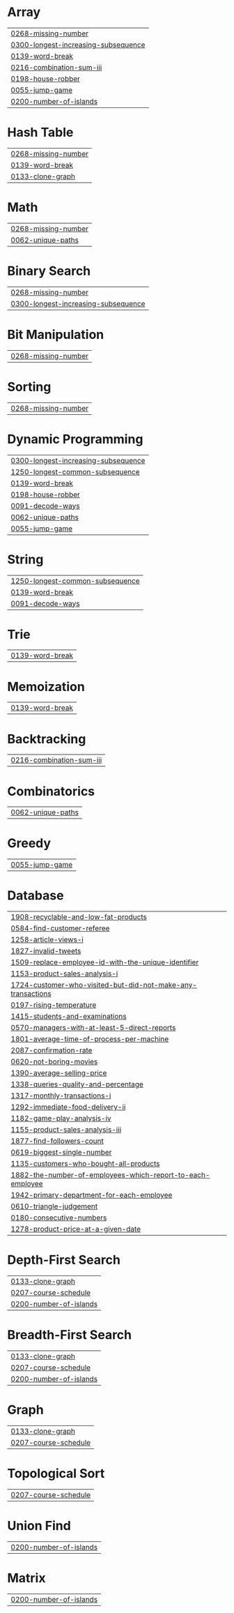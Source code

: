 # Array
|  |
| ------- |
| [0268-missing-number](https://github.com/Satyabrat-Ojha/6-Companies-30-Days/tree/master/0268-missing-number) |
| [0300-longest-increasing-subsequence](https://github.com/Satyabrat-Ojha/6-Companies-30-Days/tree/master/0300-longest-increasing-subsequence) |
| [0139-word-break](https://github.com/Satyabrat-Ojha/6-Companies-30-Days/tree/master/0139-word-break) |
| [0216-combination-sum-iii](https://github.com/Satyabrat-Ojha/6-Companies-30-Days/tree/master/0216-combination-sum-iii) |
| [0198-house-robber](https://github.com/Satyabrat-Ojha/6-Companies-30-Days/tree/master/0198-house-robber) |
| [0055-jump-game](https://github.com/Satyabrat-Ojha/6-Companies-30-Days/tree/master/0055-jump-game) |
| [0200-number-of-islands](https://github.com/Satyabrat-Ojha/6-Companies-30-Days/tree/master/0200-number-of-islands) |


# Hash Table
|  |
| ------- |
| [0268-missing-number](https://github.com/Satyabrat-Ojha/6-Companies-30-Days/tree/master/0268-missing-number) |
| [0139-word-break](https://github.com/Satyabrat-Ojha/6-Companies-30-Days/tree/master/0139-word-break) |
| [0133-clone-graph](https://github.com/Satyabrat-Ojha/6-Companies-30-Days/tree/master/0133-clone-graph) |
# Math
|  |
| ------- |
| [0268-missing-number](https://github.com/Satyabrat-Ojha/6-Companies-30-Days/tree/master/0268-missing-number) |
| [0062-unique-paths](https://github.com/Satyabrat-Ojha/6-Companies-30-Days/tree/master/0062-unique-paths) |
# Binary Search
|  |
| ------- |
| [0268-missing-number](https://github.com/Satyabrat-Ojha/6-Companies-30-Days/tree/master/0268-missing-number) |
| [0300-longest-increasing-subsequence](https://github.com/Satyabrat-Ojha/6-Companies-30-Days/tree/master/0300-longest-increasing-subsequence) |
# Bit Manipulation
|  |
| ------- |
| [0268-missing-number](https://github.com/Satyabrat-Ojha/6-Companies-30-Days/tree/master/0268-missing-number) |
# Sorting
|  |
| ------- |
| [0268-missing-number](https://github.com/Satyabrat-Ojha/6-Companies-30-Days/tree/master/0268-missing-number) |
# Dynamic Programming
|  |
| ------- |
| [0300-longest-increasing-subsequence](https://github.com/Satyabrat-Ojha/6-Companies-30-Days/tree/master/0300-longest-increasing-subsequence) |
| [1250-longest-common-subsequence](https://github.com/Satyabrat-Ojha/6-Companies-30-Days/tree/master/1250-longest-common-subsequence) |
| [0139-word-break](https://github.com/Satyabrat-Ojha/6-Companies-30-Days/tree/master/0139-word-break) |
| [0198-house-robber](https://github.com/Satyabrat-Ojha/6-Companies-30-Days/tree/master/0198-house-robber) |
| [0091-decode-ways](https://github.com/Satyabrat-Ojha/6-Companies-30-Days/tree/master/0091-decode-ways) |
| [0062-unique-paths](https://github.com/Satyabrat-Ojha/6-Companies-30-Days/tree/master/0062-unique-paths) |
| [0055-jump-game](https://github.com/Satyabrat-Ojha/6-Companies-30-Days/tree/master/0055-jump-game) |
# String
|  |
| ------- |
| [1250-longest-common-subsequence](https://github.com/Satyabrat-Ojha/6-Companies-30-Days/tree/master/1250-longest-common-subsequence) |
| [0139-word-break](https://github.com/Satyabrat-Ojha/6-Companies-30-Days/tree/master/0139-word-break) |
| [0091-decode-ways](https://github.com/Satyabrat-Ojha/6-Companies-30-Days/tree/master/0091-decode-ways) |
# Trie
|  |
| ------- |
| [0139-word-break](https://github.com/Satyabrat-Ojha/6-Companies-30-Days/tree/master/0139-word-break) |
# Memoization
|  |
| ------- |
| [0139-word-break](https://github.com/Satyabrat-Ojha/6-Companies-30-Days/tree/master/0139-word-break) |
# Backtracking
|  |
| ------- |
| [0216-combination-sum-iii](https://github.com/Satyabrat-Ojha/6-Companies-30-Days/tree/master/0216-combination-sum-iii) |
# Combinatorics
|  |
| ------- |
| [0062-unique-paths](https://github.com/Satyabrat-Ojha/6-Companies-30-Days/tree/master/0062-unique-paths) |
# Greedy
|  |
| ------- |
| [0055-jump-game](https://github.com/Satyabrat-Ojha/6-Companies-30-Days/tree/master/0055-jump-game) |
# Database
|  |
| ------- |
| [1908-recyclable-and-low-fat-products](https://github.com/Satyabrat-Ojha/6-Companies-30-Days/tree/master/1908-recyclable-and-low-fat-products) |
| [0584-find-customer-referee](https://github.com/Satyabrat-Ojha/6-Companies-30-Days/tree/master/0584-find-customer-referee) |
| [1258-article-views-i](https://github.com/Satyabrat-Ojha/6-Companies-30-Days/tree/master/1258-article-views-i) |
| [1827-invalid-tweets](https://github.com/Satyabrat-Ojha/6-Companies-30-Days/tree/master/1827-invalid-tweets) |
| [1509-replace-employee-id-with-the-unique-identifier](https://github.com/Satyabrat-Ojha/6-Companies-30-Days/tree/master/1509-replace-employee-id-with-the-unique-identifier) |
| [1153-product-sales-analysis-i](https://github.com/Satyabrat-Ojha/6-Companies-30-Days/tree/master/1153-product-sales-analysis-i) |
| [1724-customer-who-visited-but-did-not-make-any-transactions](https://github.com/Satyabrat-Ojha/6-Companies-30-Days/tree/master/1724-customer-who-visited-but-did-not-make-any-transactions) |
| [0197-rising-temperature](https://github.com/Satyabrat-Ojha/6-Companies-30-Days/tree/master/0197-rising-temperature) |
| [1415-students-and-examinations](https://github.com/Satyabrat-Ojha/6-Companies-30-Days/tree/master/1415-students-and-examinations) |
| [0570-managers-with-at-least-5-direct-reports](https://github.com/Satyabrat-Ojha/6-Companies-30-Days/tree/master/0570-managers-with-at-least-5-direct-reports) |
| [1801-average-time-of-process-per-machine](https://github.com/Satyabrat-Ojha/6-Companies-30-Days/tree/master/1801-average-time-of-process-per-machine) |
| [2087-confirmation-rate](https://github.com/Satyabrat-Ojha/6-Companies-30-Days/tree/master/2087-confirmation-rate) |
| [0620-not-boring-movies](https://github.com/Satyabrat-Ojha/6-Companies-30-Days/tree/master/0620-not-boring-movies) |
| [1390-average-selling-price](https://github.com/Satyabrat-Ojha/6-Companies-30-Days/tree/master/1390-average-selling-price) |
| [1338-queries-quality-and-percentage](https://github.com/Satyabrat-Ojha/6-Companies-30-Days/tree/master/1338-queries-quality-and-percentage) |
| [1317-monthly-transactions-i](https://github.com/Satyabrat-Ojha/6-Companies-30-Days/tree/master/1317-monthly-transactions-i) |
| [1292-immediate-food-delivery-ii](https://github.com/Satyabrat-Ojha/6-Companies-30-Days/tree/master/1292-immediate-food-delivery-ii) |
| [1182-game-play-analysis-iv](https://github.com/Satyabrat-Ojha/6-Companies-30-Days/tree/master/1182-game-play-analysis-iv) |
| [1155-product-sales-analysis-iii](https://github.com/Satyabrat-Ojha/6-Companies-30-Days/tree/master/1155-product-sales-analysis-iii) |
| [1877-find-followers-count](https://github.com/Satyabrat-Ojha/6-Companies-30-Days/tree/master/1877-find-followers-count) |
| [0619-biggest-single-number](https://github.com/Satyabrat-Ojha/6-Companies-30-Days/tree/master/0619-biggest-single-number) |
| [1135-customers-who-bought-all-products](https://github.com/Satyabrat-Ojha/6-Companies-30-Days/tree/master/1135-customers-who-bought-all-products) |
| [1882-the-number-of-employees-which-report-to-each-employee](https://github.com/Satyabrat-Ojha/6-Companies-30-Days/tree/master/1882-the-number-of-employees-which-report-to-each-employee) |
| [1942-primary-department-for-each-employee](https://github.com/Satyabrat-Ojha/6-Companies-30-Days/tree/master/1942-primary-department-for-each-employee) |
| [0610-triangle-judgement](https://github.com/Satyabrat-Ojha/6-Companies-30-Days/tree/master/0610-triangle-judgement) |
| [0180-consecutive-numbers](https://github.com/Satyabrat-Ojha/6-Companies-30-Days/tree/master/0180-consecutive-numbers) |
| [1278-product-price-at-a-given-date](https://github.com/Satyabrat-Ojha/6-Companies-30-Days/tree/master/1278-product-price-at-a-given-date) |
# Depth-First Search
|  |
| ------- |
| [0133-clone-graph](https://github.com/Satyabrat-Ojha/6-Companies-30-Days/tree/master/0133-clone-graph) |
| [0207-course-schedule](https://github.com/Satyabrat-Ojha/6-Companies-30-Days/tree/master/0207-course-schedule) |
| [0200-number-of-islands](https://github.com/Satyabrat-Ojha/6-Companies-30-Days/tree/master/0200-number-of-islands) |
# Breadth-First Search
|  |
| ------- |
| [0133-clone-graph](https://github.com/Satyabrat-Ojha/6-Companies-30-Days/tree/master/0133-clone-graph) |
| [0207-course-schedule](https://github.com/Satyabrat-Ojha/6-Companies-30-Days/tree/master/0207-course-schedule) |
| [0200-number-of-islands](https://github.com/Satyabrat-Ojha/6-Companies-30-Days/tree/master/0200-number-of-islands) |
# Graph
|  |
| ------- |
| [0133-clone-graph](https://github.com/Satyabrat-Ojha/6-Companies-30-Days/tree/master/0133-clone-graph) |
| [0207-course-schedule](https://github.com/Satyabrat-Ojha/6-Companies-30-Days/tree/master/0207-course-schedule) |
# Topological Sort
|  |
| ------- |
| [0207-course-schedule](https://github.com/Satyabrat-Ojha/6-Companies-30-Days/tree/master/0207-course-schedule) |
# Union Find
|  |
| ------- |
| [0200-number-of-islands](https://github.com/Satyabrat-Ojha/6-Companies-30-Days/tree/master/0200-number-of-islands) |
# Matrix
|  |
| ------- |
| [0200-number-of-islands](https://github.com/Satyabrat-Ojha/6-Companies-30-Days/tree/master/0200-number-of-islands) |